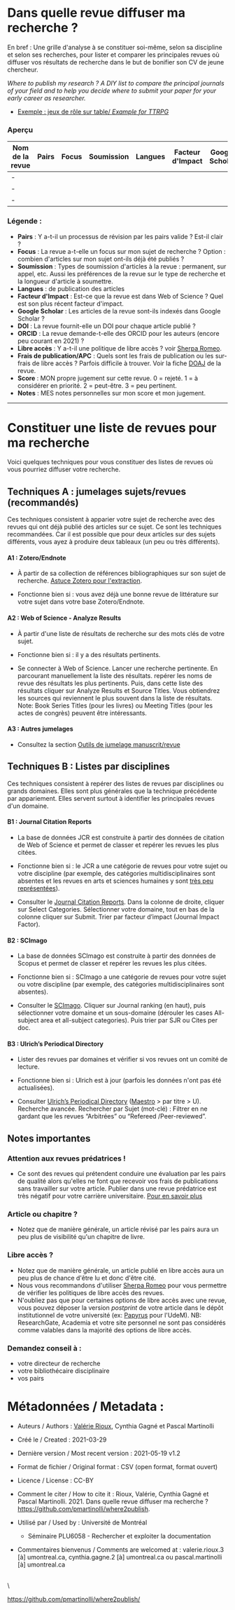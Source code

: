 # Dans quelle revue diffuser ma recherche ?

En bref : Une grille d'analyse à se constituer soi-même, selon sa discipline et selon ses recherches, pour lister et comparer les principales revues où diffuser vos résultats de recherche dans le but de bonifier son CV de jeune chercheur.

*Where to publish my research ? A DIY list to compare the principal journals of your field and to help you decide where to submit your paper for your early career as researcher.*

- [Exemple : jeux de rôle sur table/ *Example for TTRPG*](https://github.com/pmartinolli/where2publish/blob/main/where2publish-example-TTRPG.csv)

### Aperçu
| Nom de la revue | Pairs | Focus | Soumission | Langues | Facteur d'Impact | Google Scholar | DOI | ORCID | Libre accès | Frais Publication/APC | Score | Notes |URL
| -------- | -------- | -------- | -------- | -------- | -------- | -------- | -------- | -------- | -------- |  -------- |  -------- |  -------- | ------ |
| -     |  | |  | |  |  | | | | | |
| -     |  | |  | |  |  | | | | | |
| -     |  | |  | |  |  | | | | | |

### Légende :

- **Pairs** : Y a-t-il un processus de révision par les pairs valide ? Est-il clair ?
- **Focus** : La revue a-t-elle un focus sur mon sujet de recherche ? Option : combien d'articles sur mon sujet ont-ils déjà été publiés ?
- **Soumission** : Types de soumission d'articles à la revue : permanent, sur appel, etc. Aussi les préférences de la revue sur le type de recherche et la longueur d'article à soumettre.
- **Langues** : de publication des articles
- **Facteur d'Impact** : Est-ce que la revue est dans Web of Science ? Quel est son plus récent facteur d'impact.
- **Google Scholar** : Les articles de la revue sont-ils indexés dans Google Scholar ?
- **DOI** : La revue fournit-elle un DOI pour chaque article publié ?
- **ORCID** : La revue demande-t-elle des ORCID pour les auteurs (encore peu courant en 2021) ?
- **Libre accès** : Y a-t-il une politique de libre accès ? voir [Sherpa Romeo](https://v2.sherpa.ac.uk/romeo/).
- **Frais de publication/APC** : Quels sont les frais de publication ou les sur-frais de libre accès ? Parfois difficile à trouver. Voir la fiche [DOAJ](https://doaj.org/) de la revue.
- **Score** : MON propre jugement sur cette revue. 0 = rejeté. 1 = à considérer en priorité. 2 = peut-être. 3 = peu pertinent.
- **Notes** : MES notes personnelles sur mon score et mon jugement.

---

# Constituer une liste de revues pour ma recherche

Voici quelques techniques pour vous constituer des listes de revues où vous pourriez diffuser votre recherche.

## Techniques A : jumelages sujets/revues (recommandés)

Ces techniques consistent à apparier votre sujet de recherche avec des revues qui ont déjà publié des articles sur ce sujet. Ce sont les techniques recommandées. Car il est possible que pour deux articles sur des sujets différents, vous ayez à produire deux tableaux (un peu ou très différents).

#### A1 : Zotero/Endnote

- À partir de sa collection de références bibliographiques sur son sujet de recherche. [Astuce Zotero pour l'extraction](https://jdr.hypotheses.org/18).

- Fonctionne bien si : vous avez déjà une bonne revue de littérature sur votre sujet dans votre base Zotero/Endnote.

#### A2 : Web of Science - Analyze Results

- À partir d'une liste de résultats de recherche sur des mots clés de votre sujet.

- Fonctionne bien si : il y a des résultats pertinents.

- Se connecter à Web of Science. Lancer une recherche pertinente. En parcourant manuellement la liste des résultats. repérer les noms de revue des résultats les plus pertinents. Puis, dans cette liste des résultats cliquer sur Analyze Results et Source Titles. Vous obtiendrez les sources qui reviennent le plus souvent dans la liste de résultats. Note: Book Series Titles (pour les livres) ou Meeting Titles (pour les actes de congrès) peuvent être intéressants. 

#### A3 : Autres jumelages

- Consultez la section [Outils de jumelage manuscrit/revue](https://bib.umontreal.ca/gerer-diffuser/communication-savante?tab=470)


## Techniques B : Listes par disciplines

Ces techniques consistent à repérer des listes de revues par disciplines ou grands domaines. Elles sont plus générales que la technique précédente par appariement. Elles servent surtout à identifier les principales revues d'un domaine.

#### B1 : Journal Citation Reports

- La base de données JCR est construite à partir des données de citation de Web of Science et permet de classer et repérer les revues les plus citées.

- Fonctionne bien si : le JCR a une catégorie de revues pour votre sujet ou votre discipline (par exemple, des catégories multidisciplinaires sont absentes et les revues en arts et sciences humaines y sont [très peu représentées](https://support.clarivate.com/ScientificandAcademicResearch/s/article/Journal-Citation-Reports-Reasons-for-not-calculating-Impact-Factors-for-journals-covered-in-Arts-Humanities-Citation-Index?language=en_US)).

- Consulter le [Journal Citation Reports](https://jcr.clarivate.com/). Dans la colonne de droite, cliquer sur Select Categories. Sélectionner votre domaine, tout en bas de la colonne cliquer sur Submit. Trier par facteur d’impact (Journal Impact Factor).

#### B2 : SCImago 

- La base de données SCImago est construite à partir des données de Scopus et permet de classer et repérer les revues les plus citées. 

- Fonctionne bien si : SCImago a une catégorie de revues pour votre sujet ou votre discipline (par exemple, des catégories multidisciplinaires sont absentes).

- Consulter le [SCImago](http://www.scimagojr.com). Cliquer sur Journal ranking (en haut), puis sélectionner votre domaine et un sous-domaine (dérouler les cases All-subject area et all-subject categories). Puis trier par SJR ou Cites per doc.


#### B3 : Ulrich’s Periodical Directory 

- Lister des revues par domaines et vérifier si vos revues ont un comité de lecture.

- Fonctionne bien si : Ulrich est à jour (parfois les données n'ont pas été actualisées).

- Consulter [Ulrich’s Periodical Directory](https://www.ulrichsweb.com/) ([Maestro](https://bib.umontreal.ca/maestro) > par titre > U). Recherche avancée. Rechercher par Sujet (mot-clé) : Filtrer en ne gardant que les revues “Arbitrées” ou “Refereed /Peer-reviewed”.


## Notes importantes

### Attention aux revues prédatrices !

- Ce sont des revues qui prétendent conduire une évaluation par les pairs de qualité alors qu'elles ne font que recevoir vos frais de publications sans travailler sur votre article. Publier dans une revue prédatrice est très négatif pour votre carrière universitaire. [Pour en savoir plus](https://bib.umontreal.ca/gerer-diffuser/communication-savante?tab=470)

### Article ou chapitre ?

- Notez que de manière générale, un article révisé par les pairs aura un peu plus de visibilité qu'un chapitre de livre. 

### Libre accès ?

- Notez que de manière générale, un article publié en libre accès aura un peu plus de chance d'être lu et donc d'être cité. 
- Nous vous recommandons d'utiliser [Sherpa Romeo](https://v2.sherpa.ac.uk/romeo/) pour vous permettre de vérifier les politiques de libre accès des revues.
- N'oubliez pas que pour certaines options de libre accès avec une revue, vous pouvez déposer la version *postprint* de votre article dans le dépôt institutionnel de votre université (ex: [Papyrus](https://papyrus.bib.umontreal.ca/) pour l'UdeM). NB: ResearchGate, Academia et votre site personnel ne sont pas considérés comme valables dans la majorité des options de libre accès.

### Demandez conseil à : 

- votre directeur de recherche
- votre bibliothécaire disciplinaire
- vos pairs 






# Métadonnées / Metadata :

- Auteurs / Authors : [Valérie Rioux](https://github.com/valerioux), Cynthia Gagné et Pascal Martinolli

- Créé le / Created : 2021-03-29

- Dernière version / Most recent version : 2021-05-19 v1.2

- Format de fichier / Original format : CSV (open format, format ouvert)

- Licence / License : CC-BY

- Comment le citer / How to cite it : Rioux, Valérie, Cynthia Gagné et Pascal Martinolli. 2021. Dans quelle revue diffuser ma recherche ? https://github.com/pmartinolli/where2publish.

- Utilisé par / Used by : Université de Montréal
  - Séminaire PLU6058 - Rechercher et exploiter la documentation

- Commentaires bienvenus / Comments are welcomed at : valerie.rioux.3 [à] umontreal.ca, cynthia.gagne.2 [à] umontreal.ca ou pascal.martinolli [à] umontreal.ca

\
\

https://github.com/pmartinolli/where2publish/
